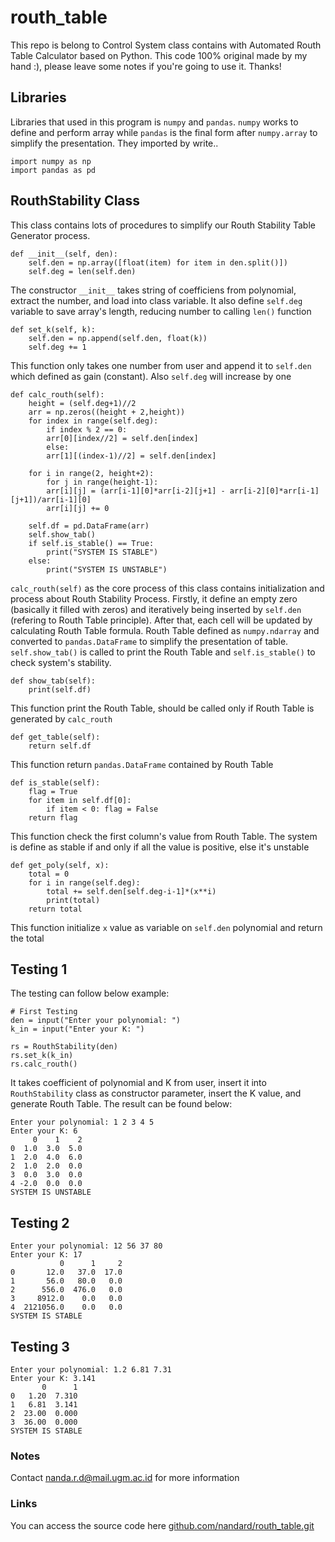 # routh_table
This repo is belong to Control System class contains with Automated Routh Table Calculator based on Python. This code 100% original made by my hand :), please leave some notes if you're going to use it. Thanks!

## Libraries
Libraries that used in this program is ```numpy``` and ```pandas```. ```numpy``` works to define and perform array while ```pandas``` is the final form after ```numpy.array``` to simplify the presentation. They imported by write..
```
import numpy as np
import pandas as pd
```

## RouthStability Class
This class contains lots of procedures to simplify our Routh Stability Table Generator process. 
```
def __init__(self, den):
    self.den = np.array([float(item) for item in den.split()])
    self.deg = len(self.den)
```
The constructor ```__init__``` takes string of coefficiens from polynomial, extract the number, and load into class variable. It also define ```self.deg``` variable to save array's length, reducing number to calling ```len()``` function

```
def set_k(self, k):
    self.den = np.append(self.den, float(k))
    self.deg += 1
```
This function only takes one number from user and append it to ```self.den``` which defined as gain (constant). Also ```self.deg``` will increase by one

```
def calc_routh(self):
    height = (self.deg+1)//2
    arr = np.zeros((height + 2,height))
    for index in range(self.deg):
        if index % 2 == 0:
        arr[0][index//2] = self.den[index]
        else:
        arr[1][(index-1)//2] = self.den[index]

    for i in range(2, height+2):
        for j in range(height-1):
        arr[i][j] = (arr[i-1][0]*arr[i-2][j+1] - arr[i-2][0]*arr[i-1][j+1])/arr[i-1][0]
        arr[i][j] += 0

    self.df = pd.DataFrame(arr)
    self.show_tab()
    if self.is_stable() == True:
        print("SYSTEM IS STABLE")
    else:
        print("SYSTEM IS UNSTABLE")
```
```calc_routh(self)``` as the core process of this class contains initialization and process about Routh Stability Process. Firstly, it define an empty zero (basically it filled with zeros) and iteratively being inserted by ```self.den``` (refering to Routh Table principle). After that, each cell will be updated by calculating Routh Table formula. Routh Table defined as ```numpy.ndarray``` and converted to ```pandas.DataFrame``` to simplify the presentation of table. ```self.show_tab()``` is called to print the Routh Table and ```self.is_stable()``` to check system's stability.

```
def show_tab(self):
    print(self.df)
```
This function print the Routh Table, should be called only if Routh Table is generated by ```calc_routh```

```
def get_table(self):
    return self.df
```
This function return ```pandas.DataFrame``` contained by Routh Table

```
def is_stable(self):
    flag = True
    for item in self.df[0]:
        if item < 0: flag = False
    return flag
```
This function check the first column's value from Routh Table. The system is define as stable if and only if all the value is positive, else it's unstable

```
def get_poly(self, x):
    total = 0
    for i in range(self.deg):
        total += self.den[self.deg-i-1]*(x**i)
        print(total)
    return total
```
This function initialize ```x``` value as variable on ```self.den``` polynomial and return the total

## Testing 1
The testing can follow below example:
```
# First Testing
den = input("Enter your polynomial: ")
k_in = input("Enter your K: ")

rs = RouthStability(den)
rs.set_k(k_in)
rs.calc_routh()
```
It takes coefficient of polynomial and K from user, insert it into ```RouthStability``` class as constructor parameter, insert the K value, and generate Routh Table. The result can be found below:
```
Enter your polynomial: 1 2 3 4 5
Enter your K: 6
     0    1    2
0  1.0  3.0  5.0
1  2.0  4.0  6.0
2  1.0  2.0  0.0
3  0.0  3.0  0.0
4 -2.0  0.0  0.0
SYSTEM IS UNSTABLE
```

## Testing 2
```
Enter your polynomial: 12 56 37 80
Enter your K: 17
           0      1     2
0       12.0   37.0  17.0
1       56.0   80.0   0.0
2      556.0  476.0   0.0
3     8912.0    0.0   0.0
4  2121056.0    0.0   0.0
SYSTEM IS STABLE
```

## Testing 3
```
Enter your polynomial: 1.2 6.81 7.31
Enter your K: 3.141
       0      1
0   1.20  7.310
1   6.81  3.141
2  23.00  0.000
3  36.00  0.000
SYSTEM IS STABLE
```
### Notes
Contact nanda.r.d@mail.ugm.ac.id for more information
### Links
You can access the source code here
[github.com/nandard/routh_table.git](https://github.com/nandard/routh_table.git)